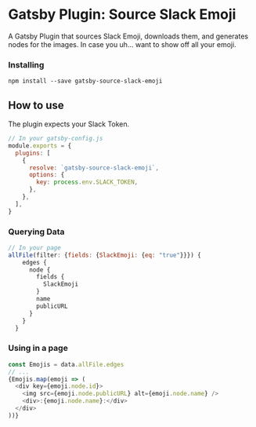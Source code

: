 # Gatsby Plugin: Source Slack Emoji

A Gatsby Plugin that sources Slack Emoji, downloads them, and generates nodes for the images. In case you uh... want to show off all your emoji.

### Installing

`npm install --save gatsby-source-slack-emoji`


## How to use

The plugin expects your Slack Token. 

```javascript
// In your gatsby-config.js
module.exports = {
  plugins: [
    {
      resolve: `gatsby-source-slack-emoji`,
      options: {
        key: process.env.SLACK_TOKEN,
      },
    },
  ],
}
```

### Querying Data

```javascript
// In your page
allFile(filter: {fields: {SlackEmoji: {eq: "true"}}}) {
    edges {
      node {
        fields {
          SlackEmoji
        }
        name
        publicURL
      }
    }
  }
```

### Using in a page
```javascript
const Emojis = data.allFile.edges
// ...
{Emojis.map(emoji => (
  <div key={emoji.node.id}>
    <img src={emoji.node.publicURL} alt={emoji.node.name} />
    <div>:{emoji.node.name}:</div>
  </div>
))}
```